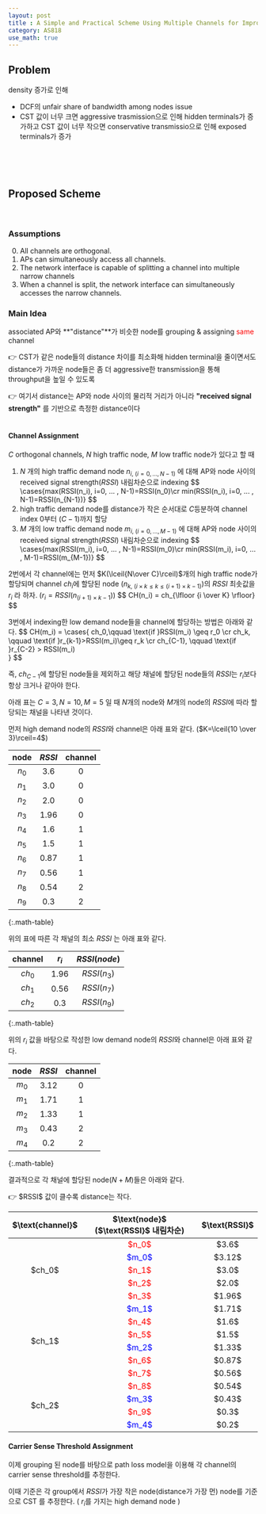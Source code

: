 ```yaml
---
layout: post
title : A Simple and Practical Scheme Using Multiple Channels for Improving System Spectral Efficiency of Highly Dense Wireless LANs (작성중)
category: AS818
use_math: true
---
```


## Problem
density 증가로 인해
* DCF의 unfair share of bandwidth among nodes issue
* CST 값이 너무 크면 aggressive trasmission으로 인해 hidden terminals가 증가하고 CST 값이 너무 작으면 conservative transmissio으로 인해 exposed terminals가 증가

<br><br><br>

## Proposed Scheme          
<br>

### Assumptions
0. All channels are orthogonal.
1. APs can simultaneously access all channels.
2. The network interface is capable of splitting a channel into multiple narrow channels
3. When a channel is split, the network interface can simultaneously accesses the narrow channels.

### Main Idea
associated AP와 **"distance"**가 비슷한 node를 grouping & assigning <span style="color:red">same</span> channel  
<div class="comment-box">
<p>
👉 CST가 같은 node들의 distance 차이를 최소화해 hidden terminal을 줄이면서도 distance가 가까운 node들은 좀 더 aggressive한 transmission을 통해 throughput을 높일 수 있도록</p>
👉 여기서 distance는 AP와 node 사이의 물리적 거리가 아니라 <strong>"received signal strength"</strong> 를 기반으로 측정한 distance이다
</div>
<br>

#### Channel Assignment
$C$ orthogonal channels, $N$ high traffic node, $M$ low traffic node가 있다고 할 때
1. $N$ 개의 high traffic demand node $n_{i,\ (i=0, ... , N-1)}$ 에 대해 AP와 node 사이의 received signal strength($RSSI$) 내림차순으로 indexing
    \$$
    \cases{max(RSSI(n_i), i=0, ... , N-1)=RSSI(n_0)\cr
    min(RSSI(n_i), i=0, ... , N-1)=RSSI(n_{N-1})}
    \$$
2. high traffic demand node를 distance가 작은 순서대로 $C$등분하여 channel index $0$부터 $(C-1)$까지 할당
3. $M$ 개의 low traffic demand node $m_{i,\ (i=0, ... ,M-1)}$ 에 대해 AP와 node 사이의 received signal strength($RSSI$) 내림차순으로 indexing
    \$$
    \cases{max(RSSI(m_i), i=0, ... , N-1)=RSSI(m_0)\cr
    min(RSSI(m_i), i=0, ... , M-1)=RSSI(m_{M-1})}
    \$$
 
2번에서 각 channel에는 먼저 $K(\lceil{N\over C}\rceil)$개의 high traffic node가 할당되며 channel $ch_i$에 할당된 node ($n_{k,\ (i\times k \leq k \leq (i+1) \times k-1)}$)의 $RSSI$ 최솟값을 $r_i$ 라 하자. ($r_i=RSSI(n_{(i+1) \times k-1})$)
\$$
CH(n_i) = ch_{\lfloor {i \over K} \rfloor}
\$$

3번에서 indexing한 low demand node들을 channel에 할당하는 방법은 아래와 같다.
\$$
CH(m_i) = \cases{
    ch_0,\qquad \text{if }RSSI(m_i) \geq r_0 \cr
    ch_k, \qquad \text{if }r_{k-1}>RSSI(m_i)\geq r_k \cr
    ch_{C-1}, \qquad \text{if }r_{C-2} > RSSI(m_i)  
}
\$$

즉, $ch_{C-1}$에 할당된 node들을 제외하고 해당 채널에 할당된 node들의 $RSSI$는 $r_i$보다 항상 크거나 같아야 한다.

아래 표는 $C=3, N=10, M=5$ 일 때 $N$개의 node와 $M$개의 node의 $RSSI$에 따라 할당되는 채널을 나타낸 것이다.

먼저 high demand node의 $RSSI$와 $\text{channel}$은 아래 표와 같다. ($K=\lceil{10 \over 3}\rceil=4$)


$\text{node}$ | $RSSI$ | $\text{channel}$ 
| :---: | :---: | :---: |  
$n_0$ | $3.6$ | $0$ 
$n_1$ | $3.0$ | $0$ 
$n_2$ | $2.0$ | $0$ 
$n_3$ | $1.96$ | $0$ 
$n_4$ | $1.6$ | $1$ 
$n_5$ | $1.5$ | $1$ 
$n_6$ | $0.87$ | $1$ 
$n_7$ | $0.56$ | $1$ 
$n_8$ | $0.54$ | $2$ 
$n_9$ | $0.3$ | $2$ 
{:.math-table} 

위의 표에 따른 각 채널의 최소 $RSSI$ 는 아래 표와 같다.

$\text{channel}$ | $r_i$ | $RSSI(node)$ 
| :---: | :---: | :---: |  
$ch_0$ | $1.96$ | $RSSI(n_3)$ 
$ch_1$ | $0.56$ | $RSSI(n_7)$ 
$ch_2$ | $0.3$ | $RSSI(n_9)$ 
{:.math-table} 

위의 $r_i$ 값을 바탕으로 작성한 low demand node의 $RSSI$와 $\text{channel}$은 아래 표와 같다.

$\text{node}$ | $RSSI$ | $\text{channel}$ 
| :---: | :---: | :---: |  
$m_0$ | $3.12$ | $0$ 
$m_1$ | $1.71$ | $1$ 
$m_2$ | $1.33$ | $1$ 
$m_3$ | $0.43$ | $2$ 
$m_4$ | $0.2$ | $2$
{:.math-table} 

결과적으로 각 채널에 할당된 node($N+M$)들은 아래와 같다.
<div class="comment-box">
👉 $RSSI$ 값이 클수록 distance는 작다.
</div>

<table class="math-table">
<thead>
<tr>
    <th>$\text{channel}$</th>
    <th>$\text{node}$ ($\text{RSSI}$ 내림차순)</th>
    <th>$\text{RSSI}$</th>
</tr>
</thead>
<tbody style="text-align: center;">
<tr>
    <td rowspan="5">$ch_0$</td>
    <td style="color: red;">$n_0$</td>
    <td>$3.6$</td>
</tr>
<tr>
    <td style="color: blue;">$m_0$</td>
    <td>$3.12$</td>
</tr>
<tr>
    <td style="color: red;">$n_1$</td>
    <td>$3.0$</td>
</tr>
<tr>
    <td style="color: red;">$n_2$</td>
    <td>$2.0$</td>
</tr>
<tr>
    <td style="color: red;">$n_3$</td>
    <td>$1.96$</td>
</tr>
<tr>
    <td rowspan="6">$ch_1$</td>
    <td style="color: blue;">$m_1$</td>
    <td>$1.71$</td>
</tr>
<tr>
    <td style="color: red;">$n_4$</td>
    <td>$1.6$</td>
</tr>
<tr>
    <td style="color: red;">$n_5$</td>
    <td>$1.5$</td>
</tr>
<tr>
    <td style="color: blue;">$m_2$</td>
    <td>$1.33$</td>
</tr>
<tr>
    <td style="color: red;">$n_6$</td>
    <td>$0.87$</td>
</tr>
<tr>
    <td style="color: red;">$n_7$</td>
    <td>$0.56$</td>
</tr>
<tr>
    <td rowspan="4">$ch_2$</td>
    <td style="color: red;">$n_8$</td>
    <td>$0.54$</td>
</tr>
<tr>
    <td style="color: blue;">$m_3$</td>
    <td>$0.43$</td>
</tr>
<tr>
    <td style="color: red;">$n_9$</td>
    <td>$0.3$</td>
</tr>
<tr>
    <td style="color: blue;">$m_4$</td>
    <td>$0.2$</td>
</tr>
</tbody>
</table>

#### Carrier Sense Threshold Assignment
이제 grouping 된 node를 바탕으로 $\text{path loss model}$을 이용해 각 channel의 carrier sense threshold를 추정한다.

이때 기준은 각 group에서 $RSSI$가 가장 작은 node(distance가 가장 먼) node를 기준으로 $\text{CST}$ 를 추정한다. ( $r_i$를 가지는 $\text{high demand node}$ )